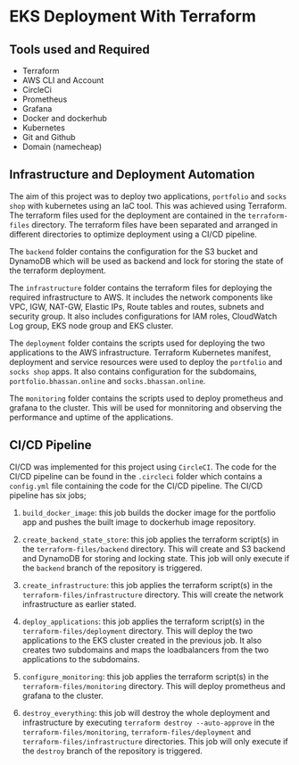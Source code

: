 # EKS Deployment With Terraform

## Tools used and Required

* Terraform
* AWS CLI and Account
* CircleCi
* Prometheus
* Grafana
* Docker and dockerhub
* Kubernetes
* Git and Github
* Domain (namecheap)

## Infrastructure and Deployment Automation

The aim of this project was to deploy two applications, `portfolio` and `socks shop` with kubernetes using an IaC tool. This was achieved using Terraform. The terraform files used for the deployment are contained in the `terraform-files` directory. The terraform files have been separated and arranged in different directories to optimize deployment using a CI/CD pipeline. 

The `backend` folder contains the configuration for the S3 bucket and DynamoDB which will be used as backend and lock for storing the state of the terraform deployment.

The `infrastructure` folder contains the terraform files for deploying the required infrastructure to AWS. It includes the network components like VPC, IGW, NAT-GW, Elastic IPs, Route tables and routes, subnets and security group. It also includes configurations for IAM roles, CloudWatch Log group, EKS node group and EKS cluster.

The `deployment` folder contains the scripts used for deploying the two applications to the AWS infrastructure. Terraform Kubernetes manifest, deployment and service resources were used to deploy the `portfolio` and `socks shop` apps. It also contains configuration for the subdomains, `portfolio.bhassan.online` and `socks.bhassan.online`.

The `monitoring` folder contains the scripts used to deploy prometheus and grafana to the cluster. This will be used for monnitoring and observing the performance and uptime of the applications.

## CI/CD Pipeline

CI/CD was implemented for this project using `CircleCI`. The code for the CI/CD pipeline can be found in the `.circleci` folder which contains a `config.yml` file containing the code for the CI/CD pipeline. The CI/CD pipeline has six jobs;

1. `build_docker_image`: this job builds the docker image for the portfolio app and pushes the built image to dockerhub image repository.

2. `create_backend_state_store`: this job applies the terraform script(s) in the `terraform-files/backend` directory. This will create and S3 backend and DynamoDB for storing and locking state. This job will only execute if the `backend` branch of the repository is triggered.

3. `create_infrastructure`: this job applies the terraform script(s) in the `terraform-files/infrastructure` directory. This will create the network infrastructure as earlier stated.

4. `deploy_applications`: this job applies the terraform script(s) in the `terraform-files/deployment` directory. This will deploy the two applications to the EKS cluster created in the previous job. It also creates two subdomains and maps the loadbalancers from the two applications to the subdomains.

5. `configure_monitoring`: this job applies the terraform script(s) in the `terraform-files/monitoring` directory. This will deploy prometheus and grafana to the cluster.

6. `destroy_everything`: this job will destroy the whole deployment and infrastructure by executing `terraform destroy --auto-approve` in the `terraform-files/monitoring`, `terraform-files/deployment` and `terraform-files/infrastructure` directories. This job will only execute if the `destroy` branch of the repository is triggered.
